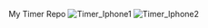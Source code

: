 My Timer Repo
![Timer_Iphone1](https://github.com/justinetu/Timer/assets/71947079/a532a5f7-3224-4dfd-8228-1df183d5ad2d)
![Timer_Iphone2](https://github.com/justinetu/Timer/assets/71947079/26760adb-2d90-4e8c-bfcc-b9345a50274b)
